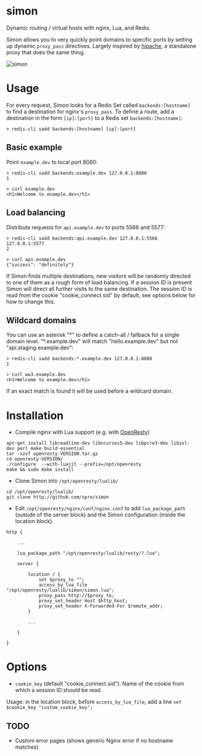 # simon
Dynamic routing / virtual hosts with nginx, Lua, and Redis.

Simon allows you to very quickly point domains to specific ports by setting up dynamic `proxy_pass` directives. Largely inspired by [hipache](https://github.com/hipache/hipache), a standalone proxy that does the same thing.

![simon](https://github.com/spro/simon/blob/master/simon.png?raw=true)

# Usage

For every request, Simon looks for a Redis Set called `backends:[hostname]` to find a destination for nginx's `proxy_pass`. To define a route, add a destination in the form `[ip]:[port]` to a Redis set `backends:[hostname]`:

```
> redis-cli sadd backends:[hostname] [ip]:[port]
```

## Basic example

Point `example.dev` to local port 8080:

```
> redis-cli sadd backends:example.dev 127.0.0.1:8080
1

> curl example.dev
<h1>Welcome to example.dev</h1>
```

## Load balancing

Distribute requests for `api.example.dev` to ports 5566 and 5577:

```
> redis-cli sadd backends:api.example.dev 127.0.0.1:5566 127.0.0.1:5577
2

> curl api.example.dev
{"success": "definitely"}
```

If Simon finds multiple destinations, new visitors will be randomly directed to one of them as a rough form of load balancing. If a session ID is present Simon will direct all further visits to the same destination. The session ID is read from the cookie "cookie_connect.sid" by default, see options below for how to change this.

## Wildcard domains

You can use an asterisk "\*" to define a catch-all / fallback for a single domain level. "*.example.dev" will match "hello.example.dev" but not "api.staging.example.dev":

```
> redis-cli sadd backends:*.example.dev 127.0.0.1:8080
1

> curl ww3.example.dev
<h1>Welcome to example.dev</h1>
```

If an exact match is found it will be used before a wildcard domain.

# Installation

* Compile nginx with Lua support (e.g. with [OpenResty](http://openresty.org/en/download.html))

```
apt-get install libreadline-dev libncurses5-dev libpcre3-dev libssl-dev perl make build-essential
tar -xzvf openresty-VERSION.tar.gz
cd openresty-VERSION/
./configure  --with-luajit --prefix=/opt/openresty
make && sudo make install
```

* Clone Simon into `/opt/openresty/lualib/`

```
cd /opt/openresty/lualib/
git clone http://github.com/spro/simon
```

* Edit `/opt/openresty/nginx/conf/nginx.conf` to add `lua_package_path` (outside of the server block) and the Simon configuration (inside the location block).

```
http {

    ...
    
    lua_package_path "/opt/openresty/lualib/resty/?.lua";

    server {
    
        location / {
            set $proxy_to "";
            access_by_lua_file "/opt/openresty/lualib/simon/simon.lua";
            proxy_pass http://$proxy_to;
            proxy_set_header Host $http_host;
            proxy_set_header X-Forwarded-For $remote_addr;
        }
        
        ...
        
    }
    
}
```

# Options

* `cookie_key` (default "cookie_connect.sid"): Name of the cookie from which a session ID should be read.

Usage: in the location block, before `access_by_lua_file`, add a line `set $cookie_key "custom_cookie_key";`

## TODO

* Custom error pages (shows generic Nginx error if no hostname matches)
